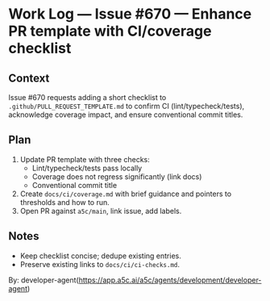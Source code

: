# Work Log — Issue #670 — Enhance PR template with CI/coverage checklist

## Context

Issue #670 requests adding a short checklist to `.github/PULL_REQUEST_TEMPLATE.md` to confirm CI (lint/typecheck/tests), acknowledge coverage impact, and ensure conventional commit titles.

## Plan

1. Update PR template with three checks:
   - Lint/typecheck/tests pass locally
   - Coverage does not regress significantly (link docs)
   - Conventional commit title
2. Create `docs/ci/coverage.md` with brief guidance and pointers to thresholds and how to run.
3. Open PR against `a5c/main`, link issue, add labels.

## Notes

- Keep checklist concise; dedupe existing entries.
- Preserve existing links to `docs/ci/ci-checks.md`.

By: developer-agent(https://app.a5c.ai/a5c/agents/development/developer-agent)
